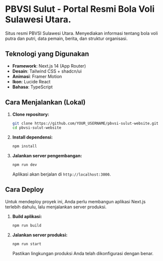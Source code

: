 # PBVSI Sulut - Portal Resmi Bola Voli Sulawesi Utara.

Situs resmi PBVSI Sulawesi Utara. Menyediakan informasi tentang bola voli putra dan putri, data pemain, berita, dan struktur organisasi.

## Teknologi yang Digunakan

-   **Framework**: Next.js 14 (App Router)
-   **Desain**: Tailwind CSS + shadcn/ui
-   **Animasi**: Framer Motion
-   **Ikon**: Lucide React
-   **Bahasa**: TypeScript

## Cara Menjalankan (Lokal)

1.  **Clone repository:**
    ```bash
    git clone https://github.com/YOUR_USERNAME/pbvsi-sulut-website.git
    cd pbvsi-sulut-website
    ```
2.  **Install dependensi:**
    ```bash
    npm install
    ```
3.  **Jalankan server pengembangan:**
    ```bash
    npm run dev
    ```
    Aplikasi akan berjalan di `http://localhost:3000`.

## Cara Deploy

Untuk mendeploy proyek ini, Anda perlu membangun aplikasi Next.js terlebih dahulu, lalu menjalankan server produksi.

1.  **Build aplikasi:**
    ```bash
    npm run build
    ```
2.  **Jalankan server produksi:**
    ```bash
    npm run start
    ```
    Pastikan lingkungan produksi Anda telah dikonfigurasi dengan benar.
